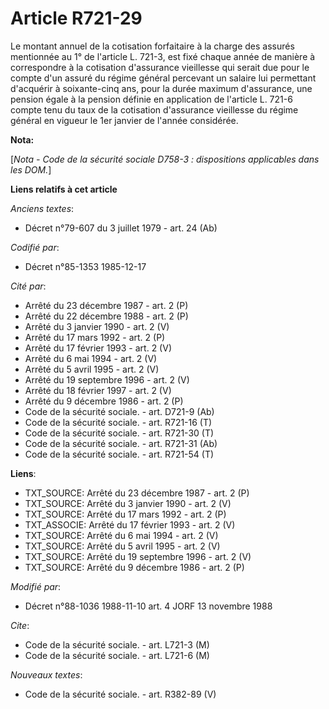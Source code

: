 # Article R721-29

Le montant annuel de la cotisation forfaitaire à la charge des assurés mentionnée au 1° de l'article L. 721-3, est fixé
chaque année   de manière à correspondre à la cotisation d'assurance vieillesse qui serait due pour le compte d'un assuré du
régime général percevant un salaire lui permettant d'acquérir à soixante-cinq ans, pour la durée maximum d'assurance, une
pension égale à la pension définie en application de l'article L. 721-6 compte tenu du taux de la cotisation d'assurance
vieillesse du régime général en vigueur le 1er janvier de l'année considérée.

**Nota:**

[*Nota - Code de la sécurité sociale D758-3 : dispositions applicables dans les DOM.*]

**Liens relatifs à cet article**

_Anciens textes_:

  - Décret n°79-607 du 3 juillet 1979 - art. 24 (Ab)

_Codifié par_:

  - Décret n°85-1353 1985-12-17

_Cité par_:

  - Arrêté du 23 décembre 1987 - art. 2 (P)
  - Arrêté du 22 décembre 1988 - art. 2 (P)
  - Arrêté du 3 janvier 1990 - art. 2 (V)
  - Arrêté du 17 mars 1992 - art. 2 (P)
  - Arrêté du 17 février 1993 - art. 2 (V)
  - Arrêté du 6 mai 1994 - art. 2 (V)
  - Arrêté du 5 avril 1995 - art. 2 (V)
  - Arrêté du 19 septembre 1996 - art. 2 (V)
  - Arrêté du 18 février 1997 - art. 2 (V)
  - Arrêté du 9 décembre 1986 - art. 2 (P)
  - Code de la sécurité sociale. - art. D721-9 (Ab)
  - Code de la sécurité sociale. - art. R721-16 (T)
  - Code de la sécurité sociale. - art. R721-30 (T)
  - Code de la sécurité sociale. - art. R721-31 (Ab)
  - Code de la sécurité sociale. - art. R721-54 (T)

**Liens**:

  - TXT_SOURCE: Arrêté du 23 décembre 1987 - art. 2 (P)
  - TXT_SOURCE: Arrêté du 3 janvier 1990 - art. 2 (V)
  - TXT_SOURCE: Arrêté du 17 mars 1992 - art. 2 (P)
  - TXT_ASSOCIE: Arrêté du 17 février 1993 - art. 2 (V)
  - TXT_SOURCE: Arrêté du 6 mai 1994 - art. 2 (V)
  - TXT_SOURCE: Arrêté du 5 avril 1995 - art. 2 (V)
  - TXT_SOURCE: Arrêté du 19 septembre 1996 - art. 2 (V)
  - TXT_SOURCE: Arrêté du 9 décembre 1986 - art. 2 (P)

_Modifié par_:

  - Décret n°88-1036 1988-11-10 art. 4 JORF 13 novembre 1988

_Cite_:

  - Code de la sécurité sociale. - art. L721-3 (M)
  - Code de la sécurité sociale. - art. L721-6 (M)

_Nouveaux textes_:

  - Code de la sécurité sociale. - art. R382-89 (V)
